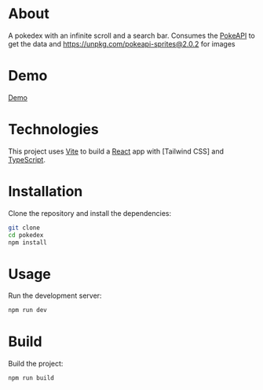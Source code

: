 # About

A pokedex with an infinite scroll and a search bar. Consumes the [PokeAPI](https://pokeapi.co/) to get the data and https://unpkg.com/pokeapi-sprites@2.0.2 for images

# Demo

[Demo](https://pokedex-infinite-scroll.vercel.app/)

# Technologies

This project uses [Vite](https://vitejs.dev/) to build a [React](https://react.dev/) app with [Tailwind CSS] and [TypeScript](https://www.typescriptlang.org/).

# Installation

Clone the repository and install the dependencies:

```bash
git clone
cd pokedex
npm install
```

# Usage

Run the development server:

```bash
npm run dev
```

# Build

Build the project:

```bash
npm run build
```
